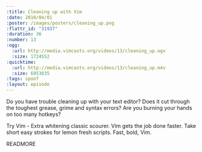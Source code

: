 ```yaml
--- 
:title: Cleaning up with Vim
:date: 2010/04/01
:poster: /images/posters/cleaning_up.png
:flattr_id: "31937"
:duration: 36
:number: 13
:ogg: 
  :url: http://media.vimcasts.org/videos/13/cleaning_up.ogv
  :size: 1724552
:quicktime: 
  :url: http://media.vimcasts.org/videos/13/cleaning_up.m4v
  :size: 6953835
:tags: spoof
:layout: episode
---
```


Do you have trouble cleaning up with your text editor? Does it cut through the toughest grease, grime and syntax errors? Are you burning your hands on too many hotkeys?

Try Vim - Extra whitening classic scourer. Vim gets the job done faster. Take short easy strokes for lemon fresh scripts. Fast, bold, Vim.


READMORE

